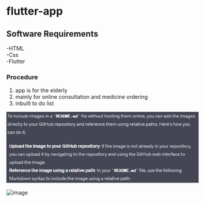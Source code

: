 # flutter-app
## Software Requirements
-HTML  
-Css  
-Flutter  

### Procedure
1.  app is for the elderly
2.  mainly for online consultation and medicine ordering
3.  inbuilt to do list

![Block Diagram](https://github.com/mayaraniv/flutter-app/blob/main/block%20dia.png)

![image](https://github.com/mayaraniv/flutter-app/assets/148713713/2c57706f-e5db-4406-a3ea-084ce200171d)


